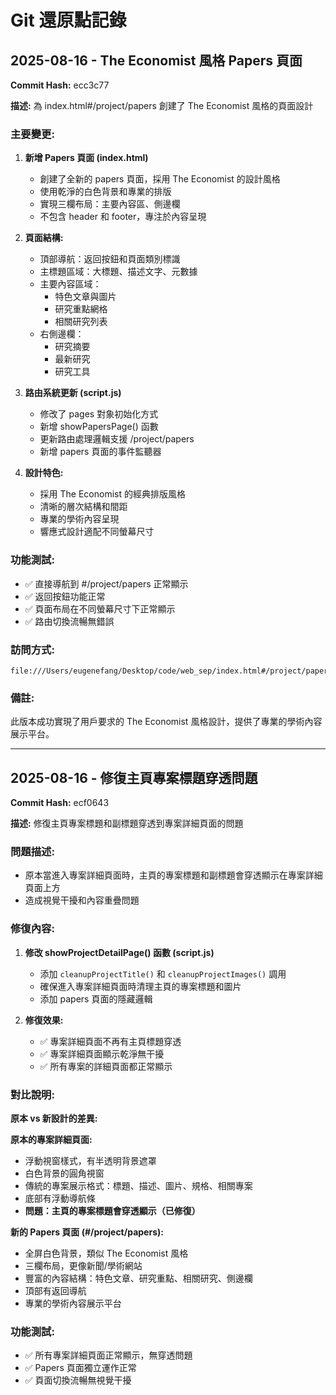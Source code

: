 # Git 還原點記錄

## 2025-08-16 - The Economist 風格 Papers 頁面

**Commit Hash:** ecc3c77

**描述:** 為 index.html#/project/papers 創建了 The Economist 風格的頁面設計

### 主要變更:

1. **新增 Papers 頁面 (index.html)**
   - 創建了全新的 papers 頁面，採用 The Economist 的設計風格
   - 使用乾淨的白色背景和專業的排版
   - 實現三欄布局：主要內容區、側邊欄
   - 不包含 header 和 footer，專注於內容呈現

2. **頁面結構:**
   - 頂部導航：返回按鈕和頁面類別標識
   - 主標題區域：大標題、描述文字、元數據
   - 主要內容區域：
     - 特色文章與圖片
     - 研究重點網格
     - 相關研究列表
   - 右側邊欄：
     - 研究摘要
     - 最新研究
     - 研究工具

3. **路由系統更新 (script.js)**
   - 修改了 pages 對象初始化方式
   - 新增 showPapersPage() 函數
   - 更新路由處理邏輯支援 /project/papers
   - 新增 papers 頁面的事件監聽器

4. **設計特色:**
   - 採用 The Economist 的經典排版風格
   - 清晰的層次結構和間距
   - 專業的學術內容呈現
   - 響應式設計適配不同螢幕尺寸

### 功能測試:
- ✅ 直接導航到 #/project/papers 正常顯示
- ✅ 返回按鈕功能正常
- ✅ 頁面布局在不同螢幕尺寸下正常顯示
- ✅ 路由切換流暢無錯誤

### 訪問方式:
```
file:///Users/eugenefang/Desktop/code/web_sep/index.html#/project/papers
```

### 備註:
此版本成功實現了用戶要求的 The Economist 風格設計，提供了專業的學術內容展示平台。

---

## 2025-08-16 - 修復主頁專案標題穿透問題

**Commit Hash:** ecf0643

**描述:** 修復主頁專案標題和副標題穿透到專案詳細頁面的問題

### 問題描述:
- 原本當進入專案詳細頁面時，主頁的專案標題和副標題會穿透顯示在專案詳細頁面上方
- 造成視覺干擾和內容重疊問題

### 修復內容:

1. **修改 showProjectDetailPage() 函數 (script.js)**
   - 添加 `cleanupProjectTitle()` 和 `cleanupProjectImages()` 調用
   - 確保進入專案詳細頁面時清理主頁的專案標題和圖片
   - 添加 papers 頁面的隱藏邏輯

2. **修復效果:**
   - ✅ 專案詳細頁面不再有主頁標題穿透
   - ✅ 專案詳細頁面顯示乾淨無干擾
   - ✅ 所有專案的詳細頁面都正常顯示

### 對比說明:

**原本 vs 新設計的差異:**

**原本的專案詳細頁面:**
- 浮動視窗樣式，有半透明背景遮罩
- 白色背景的圓角視窗
- 傳統的專案展示格式：標題、描述、圖片、規格、相關專案
- 底部有浮動導航條
- **問題：主頁的專案標題會穿透顯示（已修復）**

**新的 Papers 頁面 (#/project/papers):**
- 全屏白色背景，類似 The Economist 風格
- 三欄布局，更像新聞/學術網站
- 豐富的內容結構：特色文章、研究重點、相關研究、側邊欄
- 頂部有返回導航
- 專業的學術內容展示平台

### 功能測試:
- ✅ 所有專案詳細頁面正常顯示，無穿透問題
- ✅ Papers 頁面獨立運作正常
- ✅ 頁面切換流暢無視覺干擾

